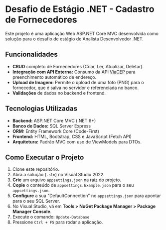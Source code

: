 ﻿# Desafio de Estágio .NET - Cadastro de Fornecedores

Este projeto é uma aplicação Web ASP.NET Core MVC desenvolvida como solução para o desafio de estágio de Analista Desenvolvedor .NET.

## Funcionalidades

* **CRUD** completo de Fornecedores (Criar, Ler, Atualizar, Deletar).
* **Integração com API Externa:** Consumo da API [ViaCEP](https://viacep.com.br/) para preenchimento automático de endereço.
* **Upload de Imagem:** Permite o upload de uma foto (PNG) para o fornecedor, que é salva no servidor e referenciada no banco.
* **Validações** de dados no backend e frontend.

## Tecnologias Utilizadas

* **Backend:** ASP.NET Core MVC (.NET 6+)
* **Banco de Dados:** SQL Server Express
* **ORM:** Entity Framework Core (Code-First)
* **Frontend:** HTML, Bootstrap, CSS e JavaScript (Fetch API)
* **Arquitetura:** Padrão MVC com uso de ViewModels para DTOs.

## Como Executar o Projeto

1.  Clone este repositório.
2.  Abra a solução (`.sln`) no Visual Studio 2022.
3.  **Crie** um arquivo `appsettings.json` na raiz do projeto.
4.  **Copie** o conteúdo de `appsettings.Example.json` para o seu `appsettings.json`.
5.  **Configure** a sua "DefaultConnection" no `appsettings.json` para apontar para o seu SQL Server.
6.  No Visual Studio, vá em **Tools > NuGet Package Manager > Package Manager Console**.
7.  Execute o comando: `Update-Database`
8.  Pressione `Ctrl + F5` para rodar a aplicação.